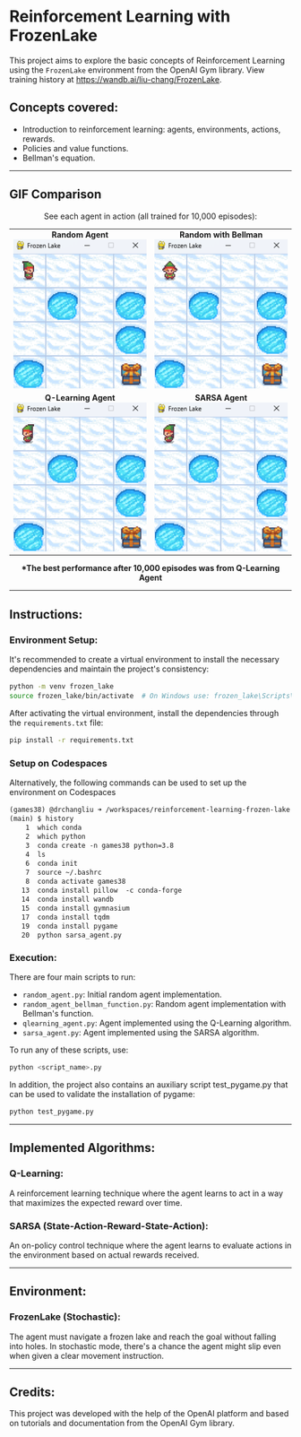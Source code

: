 # Reinforcement Learning with FrozenLake

This project aims to explore the basic concepts of Reinforcement Learning using the `FrozenLake` environment from the OpenAI Gym library. View training history at https://wandb.ai/liu-chang/FrozenLake.

## Concepts covered:

- Introduction to reinforcement learning: agents, environments, actions, rewards.
- Policies and value functions.
- Bellman's equation.

---

## GIF Comparison

<p align="center">
    See each agent in action (all trained for 10,000 episodes):
</p>

<p align="center">
  <table align="center">
    <tr>
      <td align="center">
        <b>Random Agent</b><br>
        <img src="./demo/random_agent.gif" alt="Random Agent GIF"><br>
      </td>
      <td align="center">
        <b>Random with Bellman</b><br>
        <img src="./demo/random_bellman.gif" alt="Random Bellman GIF"><br>
      </td>
    </tr>
    <tr>
      <td align="center">
        <b>Q-Learning Agent</b><br>
        <img src="./demo/qlearning.gif" alt="Q-Learning GIF"><br>
      </td>
      <td align="center">
        <b>SARSA Agent</b><br>
        <img src="./demo/sarsa.gif" alt="SARSA GIF"><br>
      </td>
    </tr>
  </table>
</p>

<p align="center">
    <b>*The best performance after 10,000 episodes was from Q-Learning Agent</b>
</p>

---

## Instructions:

### Environment Setup:

It's recommended to create a virtual environment to install the necessary dependencies and maintain the project's consistency:

```bash
python -m venv frozen_lake
source frozen_lake/bin/activate  # On Windows use: frozen_lake\Scripts\activate
```

After activating the virtual environment, install the dependencies through the `requirements.txt` file:

```bash
pip install -r requirements.txt
```

### Setup on Codespaces

Alternatively, the following commands can be used to set up the environment on Codespaces

```
(games38) @drchangliu ➜ /workspaces/reinforcement-learning-frozen-lake (main) $ history
    1  which conda
    2  which python
    3  conda create -n games38 python=3.8
    4  ls
    6  conda init
    7  source ~/.bashrc
    8  conda activate games38
   13  conda install pillow  -c conda-forge
   14  conda install wandb
   15  conda install gymnasium
   17  conda install tqdm
   19  conda install pygame
   20  python sarsa_agent.py 
```

### Execution:

There are four main scripts to run:
- `random_agent.py`: Initial random agent implementation.
- `random_agent_bellman_function.py`: Random agent implementation with Bellman's function.
- `qlearning_agent.py`: Agent implemented using the Q-Learning algorithm.
- `sarsa_agent.py`: Agent implemented using the SARSA algorithm.

To run any of these scripts, use:

```bash
python <script_name>.py
```

In addition, the project also contains an auxiliary script test_pygame.py that can be used to validate the installation of pygame:

```bash
python test_pygame.py
```

---

## Implemented Algorithms:

### Q-Learning:

A reinforcement learning technique where the agent learns to act in a way that maximizes the expected reward over time.

### SARSA (State-Action-Reward-State-Action):

An on-policy control technique where the agent learns to evaluate actions in the environment based on actual rewards received.

---

## Environment:

### FrozenLake (Stochastic):

The agent must navigate a frozen lake and reach the goal without falling into holes. In stochastic mode, there's a chance the agent might slip even when given a clear movement instruction.

---

## Credits:

This project was developed with the help of the OpenAI platform and based on tutorials and documentation from the OpenAI Gym library.
